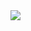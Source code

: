 
<a href="https://github.com/anuraghazra/github-readme-stats">
  <img align="center" src="https://github-readme-stats.vercel.app/api/top-langs/?username=masshun&langs_count=8&hide=html&theme=tokyonight5"/>
</a>
